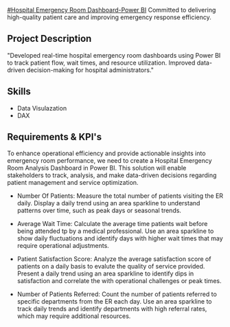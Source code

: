<ins> #Hospital Emergency Room Dashboard-Power BI</ins>
Committed to delivering high-quality patient care and improving emergency response efficiency.

## Project Description
"Developed real-time hospital emergency room dashboards using Power BI to track patient flow, wait times, and resource utilization. Improved data-driven decision-making for hospital administrators."

## Skills
- Data Visulazation
- DAX

## Requirements & KPI's
To enhance operational efficiency and provide actionable insights into emergency room performance, we need to create a Hospital Emergency Room Analysis Dashboard in Power BI. This solution will enable stakeholders to track, analysis, and make data-driven decisions regarding patient management and service optimization.

- Number Of Patients:
Measure the total number of patients visiting the ER daily.
Display a daily trend using an area sparkline to understand patterns over time, such as peak days or seasonal trends.

- Average Wait Time:
Calculate the average time patients wait before being attended tp by a medical professional.
Use an area sparkline to show daily fluctuations and identify days with higher wait times that may require operational adjustments.

- Patient Satisfaction Score:
Analyze the average satisfaction score of patients on a daily basis to evalute the quality of service provided.
Present a daily trend using an area sparkline to identify dips in satisfaction and correlate the with operational challenges or peak times.

- Number of Patients Referred:
Count the number of patients referred to specific departments from the ER each day.
Use an area sparkline to track daily trends and identify departments with high referral rates, which may require additional resources.



